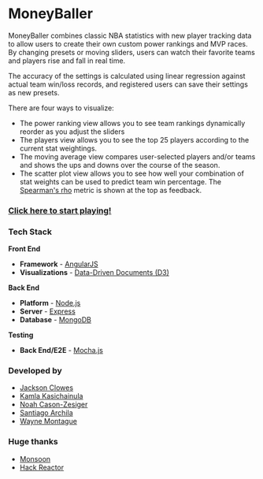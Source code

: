 MoneyBaller
=========

MoneyBaller combines classic NBA statistics with new player tracking data to allow users to create their own custom power rankings and MVP races.  By changing presets or moving sliders, users can watch their favorite teams and players rise and fall in real time.

The accuracy of the settings is calculated using linear regression against actual team win/loss records, and registered users can save their settings as new presets.

There are four ways to visualize:
* The power ranking view allows you to see team rankings dynamically reorder as you adjust the sliders
* The players view allows you to see the top 25 players according to the current stat weightings.
* The moving average view compares user-selected players and/or teams and shows the ups and downs over the course of the season.
* The scatter plot view allows you to see how well your combination of stat weights can be used to predict team win percentage.  The [Spearman's rho](http://en.wikipedia.org/wiki/Spearman's_rank_correlation_coefficient) metric is shown at the top as feedback.

### [Click here to start playing!](http://www.moneyballer.us/ "MoneyBaller")


### Tech Stack
<strong>Front End</strong>
* <strong>Framework</strong> - [AngularJS](http://www.angularjs.org/)
* <strong>Visualizations</strong> - [Data-Driven Documents (D3)](http://www.d3js.org/)

<strong>Back End</strong>
* <strong>Platform</strong> - [Node.js](http://www.nodejs.org/)
* <strong>Server</strong> - [Express](http://www.expressjs.com/‎)
* <strong>Database</strong> - [MongoDB](http://www.mongodb.org/)

<strong>Testing</strong>
* <strong>Back End/E2E</strong> - [Mocha.js](http://mochajs.org/)

### Developed by
* [Jackson Clowes](https://github.com/turingtesties)
* [Kamla Kasichainula](https://github.com/kamalama)
* [Noah Cason-Zesiger](https://github.com/noahjcz)
* [Santiago Archila](https://github.com/sarchila)
* [Wayne Montague](https://github.com/stateoflux)

### Huge thanks
* [Monsoon](http://www.monsoonco.com/)
* [Hack Reactor](http://www.hackreactor.com/)
